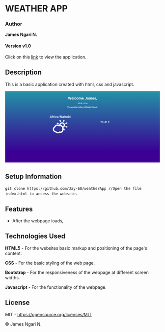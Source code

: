 # WEATHER APP

### Author

**James Ngari N.**

#### Version v1.0

Click on this [link](https://jay-68.github.io/weatherApp/) to view the application.

## Description

This is a basic application created with html, css and javascript.

![A screenshot of the website's landing page.](images/weather.png)

## Setup Information
`
    git clone https://github.com/Jay-68/weatherApp
    //Open the file index.html to access the website.
`

## Features

* After the webpage loads, 

## Technologies Used

**HTML5** - For the websites basic markup and positioning of the page's content.

**CSS** - For the basic styling of the web page.

**Bootstrap** - For the responsiveness of the webpage at different screen widths.

**Javascript** - For the functionality of the webpage.


## License

MIT - <https://opensource.org/licenses/MIT> 

&copy; James Ngari N.

